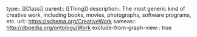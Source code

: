 type:: [[Class]]
parent:: [[Thing]] 
description:: The most generic kind of creative work, including books, movies, photographs, software programs, etc.
url:: https://schema.org/CreativeWork
sameas:: http://dbpedia.org/ontology/Work
exclude-from-graph-view:: true
